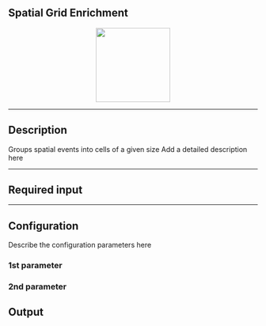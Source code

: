 <!--

  Copyright 2018 FZI Forschungszentrum Informatik

  Licensed under the Apache License, Version 2.0 (the "License");
  you may not use this file except in compliance with the License.
  You may obtain a copy of the License at

      http://www.apache.org/licenses/LICENSE-2.0

  Unless required by applicable law or agreed to in writing, software
  distributed under the License is distributed on an "AS IS" BASIS,
  WITHOUT WARRANTIES OR CONDITIONS OF ANY KIND, either express or implied.
  See the License for the specific language governing permissions and
  limitations under the License.

-->

## Spatial Grid Enrichment

<p align="center"> 
    <img src="icon.png" width="150px;" class="pe-image-documentation"/>
</p>

***

## Description

Groups spatial events into cells of a given size
Add a detailed description here

***

## Required input


***

## Configuration

Describe the configuration parameters here

### 1st parameter


### 2nd parameter

## Output